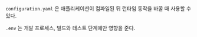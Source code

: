 `configuration.yaml` 은 애플리케이션이 컴파일된 뒤 런타임 동작을 바꿀 때 사용할 수 있다.

`.env` 는 개발 프로세스, 빌드와 테스트 단계에만 영향을 준다.